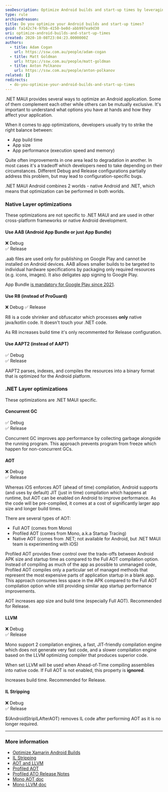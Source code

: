 ```yaml
---
seoDescription: Optimize Android builds and start-up times by leveraging .NET MAUI's native layer optimizations, such as AAB, R8, and AAPT2, and .NET-specific optimizations like Concurrent GC, AOT, LLVM, and IL Stripping.
type: rule
archivedreason:
title: Do you optimize your Android builds and start-up times?
guid: fa142c74-97bb-4150-be0d-abb997ea9d30
uri: optimize-android-builds-and-start-up-times
created: 2020-10-08T23:04:23.0000000Z
authors:
  - title: Adam Cogan
    url: https://ssw.com.au/people/adam-cogan
  - title: Matt Goldman
    url: https://ssw.com.au/people/matt-goldman
  - title: Anton Polkanov
    url: https://ssw.com.au/people/anton-polkanov
related: []
redirects:
  - do-you-optimise-your-android-builds-and-start-up-times
---
```


.NET MAUI provides several ways to optimize an Android application. Some of them complement each other while others can be mutually exclusive. It's important to understand what options you have at hands and how they affect your application.

<!--endintro-->

When it comes to app optimizations, developers usually try to strike the right balance between:

* App build time
* App size
* App performance (execution speed and memory)

Quite often improvements in one area lead to degradation in another. In most cases it's a tradeoff which developers need to take depending on their circumstances. Different Debug and Release configurations partially address this problem, but may lead to configuration-specific bugs.

.NET MAUI Android combines 2 worlds - native Android and .NET, which means that optimization can be performed in both worlds.

### Native Layer optimizations

These optimizations are not specific to .NET MAUI and are used in other cross-platform frameworks or native Android development.

#### Use AAB (Android App Bundle or just App Bundle)

❌ Debug  
✅ Release

.aab files are used only for publishing on Google Play and cannot be installed on Android devices. AAB allows smaller builds to be targeted to individual hardware specifications by packaging only required resources (e.g. icons, images). It also deligates app signing to Google Play.

App Bundle [is mandatory for Google Play since 2021](https://developer.android.com/guide/app-bundle).

#### Use R8 (instead of ProGuard)

❌ Debug
✅ Release

R8 is a code shrinker and obfuscator which processes **only** native java/kotlin code. It doesn't touch your .NET code.

As R8 increases build time it's only recommented for Release configuration.

#### Use AAPT2 (instead of AAPT)

✅ Debug  
✅ Release

AAPT2 parses, indexes, and compiles the resources into a binary format that is optimized for the Android platform.

### .NET Layer optimizations

These optimizations are .NET MAUI specific.

#### Concurrent GC

✅ Debug  
✅ Release

Concurrent GC improves app performance by collecting garbage alongside the running program. This approach prevents program from freeze which happen for non-concurrent GCs.

#### AOT

❌ Debug  
✅ Release

Whereas iOS enforces AOT (ahead of time) compilation, Android supports (and uses by default) JIT (just in time) compilation which happens at runtime, but AOT can be enabled on Android to improve performance. As the code will be pre-compiled, it comes at a cost of significantly larger app size and longer build times.

There are several types of AOT:

* Full AOT (comes from Mono)
* Profiled AOT (comes from Mono, a.k.a Startup Tracing)
* Native AOT (comes from .NET; not available for Android, but .NET MAUI team is experimenting with iOS)

Profiled AOT provides finer control over the trade-offs between Android APK size and startup time as compared to the Full AOT compilation option.
Instead of compiling as much of the app as possible to unmanaged code, Profiled AOT compiles only a particular set of managed methods that represent the most expensive parts of application startup in a blank app. This approach consumes less space in the APK compared to the Full AOT compilation option while still providing similar app startup performance improvements.

AOT increases app size and build time (especially Full AOT). Recommended for Release.

#### LLVM

❌ Debug  
✅ Release

Mono support 2 compilation engines, a fast, JIT-friendly compilation engine which does not generate very fast code, and a slower compilation engine based on the LLVM optimizing compiler that produces superior code.

When set LLVM will be used when Ahead-of-Time compiling assemblies into native code. If Full AOT is not enabled, this property is **ignored**.

Increases build time. Recommended for Release.

#### IL Stripping

❌ Debug  
✅ Release

$(AndroidStripILAfterAOT) removes IL code after performing AOT as it is no longer required.

---

### More information

* [Optimize Xamarin Android Builds](https://devblogs.microsoft.com/xamarin/optimize-xamarin-android-builds?WT.mc_id=DT-MVP-33518)
* [IL Stripping](https://devblogs.microsoft.com/dotnet/dotnet-8-performance-improvements-in-dotnet-maui/#androidstripilafteraot?WT.mc_id=DT-MVP-33518)
* [AOT and LLVM](https://devblogs.microsoft.com/dotnet/performance-improvements-in-dotnet-maui/#aot-and-llvm#aot-everything?WT.mc_id=DT-MVP-33518)
* [Profiled AOT](https://devblogs.microsoft.com/xamarin/faster-startup-times-with-startup-tracing-on-android?WT.mc_id=DT-MVP-33518)
* [Profiled ATO Release Notes](https://learn.microsoft.com/en-us/xamarin/android/release-notes/9/9.4#option-to-compile-app-startup-methods-to-unmanaged-code?WT.mc_id=DT-MVP-33518)
* [Mono AOT doc](https://www.mono-project.com/docs/advanced/aot)
* [Mono LLVM doc](https://www.mono-project.com/docs/advanced/mono-llvm)
